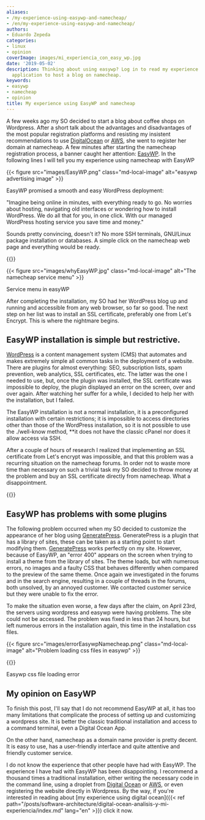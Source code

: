 ```yaml
---
aliases:
- /my-experience-using-easywp-and-namecheap/
- /en/my-experience-using-easywp-and-namecheap/
authors:
- Eduardo Zepeda
categories:
- linux
- opinion
coverImage: images/mi_experiencia_con_easy_wp.jpg
date: '2019-05-02'
description: Thinking about using easywp? Log in to read my experience using easywp
  application to host a blog on namecheap.
keywords:
- easywp
- namecheap
- opinion
title: My experience using EasyWP and namecheap
---
```


A few weeks ago my SO decided to start a blog about coffee shops on Wordpress. After a short talk about the advantages and disadvantages of the most popular registration platforms and resisting my insistent recommendations to use [DigitalOcean](https://m.do.co/c/a22240ebb8e7#?) or [AWS](https://aws.amazon.com/#?), she went to register her domain at namecheap. A few minutes after starting the namecheap registration process, a banner caught her attention: [EasyWP](https://www.easywp.com/#?). In the following lines I will tell you my experience using namecheap with EasyWP

{{< figure src="images/EasyWP.png" class="md-local-image" alt="easywp advertising image" >}}

EasyWP promised a smooth and easy WordPress deployment:

"Imagine being online in minutes, with everything ready to go. No worries about hosting, navigating old interfaces or wondering how to install WordPress. We do all that for you, in one click. With our managed WordPress hosting service you save time and money."

Sounds pretty convincing, doesn't it? No more SSH terminals, GNU/Linux package installation or databases. A simple click on the namecheap web page and everything would be ready.

{{<ad0>}}

{{< figure src="images/whyEasyWP.jpg" class="md-local-image" alt="The namecheap service menu" >}}

Service menu in easyWP

After completing the installation, my SO had her WordPress blog up and running and accessible from any web browser, so far so good. The next step on her list was to install an SSL certificate, preferably one from Let's Encrypt. This is where the nightmare begins.

## EasyWP installation is simple but restrictive.

[WordPress](https://wordpress.org/#?) is a content management system (CMS) that automates and makes extremely simple all common tasks in the deployment of a website. There are plugins for almost everything: SEO, subscription lists, spam prevention, web analytics, SSL certificates, etc. The latter was the one I needed to use, but, once the plugin was installed, the SSL certificate was impossible to deploy, the plugin displayed an error on the screen, over and over again. After watching her suffer for a while, I decided to help her with the installation, but I failed.

The EasyWP installation is not a normal installation, it is a preconfigured installation with certain restrictions; it is impossible to access directories other than those of the WordPress installation, so it is not possible to use the ./well-know method, **it does not have the classic cPanel nor does it allow access via SSH.

After a couple of hours of research I realized that implementing an SSL certificate from Let's encrypt was impossible, and that this problem was a recurring situation on the namecheap forums. In order not to waste more time than necessary on such a trivial task my SO decided to throw money at the problem and buy an SSL certificate directly from namecheap. What a disappointment.

{{<ad1>}}

## EasyWP has problems with some plugins

The following problem occurred when my SO decided to customize the appearance of her blog using [GeneratePress](https://generatepress.com/?ref=2020#?). GeneratePress is a plugin that has a library of sites, these can be taken as a starting point to start modifying them. [GeneratePress](https://generatepress.com/?ref=2020#?) works perfectly on my site. However, because of EasyWP, an "error 400" appears on the screen when trying to install a theme from the library of sites. The theme loads, but with numerous errors, no images and a faulty CSS that behaves differently when compared to the preview of the same theme. Once again we investigated in the forums and in the search engine, resulting in a couple of threads in the forums, both unsolved, by an annoyed customer. We contacted customer service but they were unable to fix the error.

To make the situation even worse, a few days after the claim, on April 23rd, the servers using wordpress and easywp were having problems. The site could not be accessed. The problem was fixed in less than 24 hours, but left numerous errors in the installation again, this time in the installation css files.

{{< figure src="images/errorEasywpNamecheap.png" class="md-local-image" alt="Problem loading css files in easywp" >}}

{{<ad2>}}

Easywp css file loading error

## My opinion on EasyWP

To finish this post, I'll say that I do not recommend EasyWP at all, it has too many limitations that complicate the process of setting up and customizing a wordpress site. It is better the classic traditional installation and access to a command terminal, even a Digital Ocean App. 

On the other hand, namecheap as a domain name provider is pretty decent. It is easy to use, has a user-friendly interface and quite attentive and friendly customer service.

I do not know the experience that other people have had with EasyWP. The experience I have had with EasyWP has been disappointing. I recommend a thousand times a traditional installation, either writing the necessary code in the command line, using a droplet from [Digital Ocean](https://m.do.co/c/a22240ebb8e7#?) or [AWS](https://aws.amazon.com/#?), or even registering the website directly in Wordpress. By the way, if you're interested in reading about [my experience using digital ocean]({{< ref path="/posts/software-architecture/digital-ocean-analisis-y-mi-experiencia/index.md" lang="en" >}}) click it now.